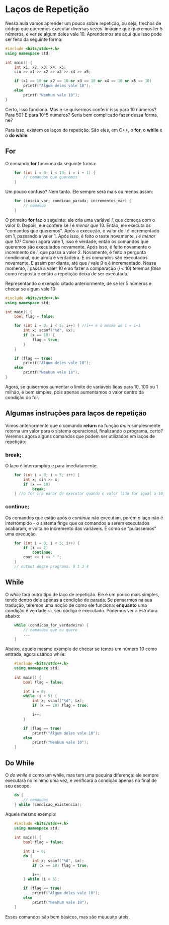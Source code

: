 # Laços de Repetição

Nessa aula vamos aprender um pouco sobre repetição, ou seja, trechos de código que queremos executar diversas vezes. Imagine que queremos ler 5 números, e ver se algum deles vale 10. Aprendemos até aqui que isso pode ser feito da seguinte forma:

```c++
#include <bits/stdc++.h>
using namespace std;

int main() {
    int x1, x2, x3, x4, x5;
    cin >> x1 >> x2 >> x3 >> x4 >> x5;

    if (x1 == 10 or x2 == 10 or x3 == 10 or x4 == 10 or x5 == 10)
        printf("Algum deles vale 10");
    else
        printf("Nenhum vale 10");
}
```

Certo, isso funciona. Mas e se quisermos conferir isso para 10 números? Para 50? E para 10^5 numeros? Seria bem complicado fazer dessa forma, ne?

Para isso, existem os laços de repetição. São eles, em C++, o **for**, o **while** e o **do while**.

## For

O comando **for** funciona da seguinte forma:

```c++
    for (int i = 0; i < 10; i = i + 1) {
        // comandos que queremos
    }
```

Um pouco confuso? Nem tanto. Ele sempre será mais ou menos assim:

```c++
    for (inicia_var; condicao_parada; incrementos_var) {
        // comando
    }
```

O primeiro **for** faz o seguinte: ele cria uma variável *i*, que começa com o valor 0. Depois, ele confere se *i* é *menor que* 10. Então, ele executa os "comandos que queremos". Após a execução, o valor de *i* é incrementado em 1, passando a valer 1. Após isso, é feito o teste novamente, *i é menor que 10?* Como *i* agora vale 1, isso é verdade, então os comandos que queremos são executados novamente. Após isso, é feito novamente o incremento de *i*, que passa a valer 2. Novamente, é feito a pergunta condicional, que ainda é verdadeira. E os comandos são executados novamente. E assim por diante, até que *i* vale 9 e é incrementado. Nesse momento, *i* passa a valer 10 e ao fazer a comparação (*i* < 10) teremos *false* como resposta e então a repetição deixa de ser executada.

Representando o exemplo citado anteriormente, de se ler 5 números e checar se algum vale 10:

```c++
#include <bits/stdc++.h>
using namespace std;

int main() {
    bool flag = false;

    for (int i = 0; i < 5; i++) { //i++ é o mesmo de i = i+1
        int x; scanf("%d", &x);
        if (x == 10) {
            flag = true;
        }
    }

    if (flag == true)
        printf("Algum deles vale 10");
    else
        printf("Nenhum vale 10");
}
```

Agora, se quisermos aumentar o limite de variáveis lidas para 10, 100 ou 1 milhão, é bem simples, pois apenas aumentamos o valor dentro da condição do for.

## Algumas instruções para laços de repetição

Vimos anteriormente que o comando **return** na função *main* simplesmente retorna um valor para o sistema operacional, finalizando o programa, certo? Veremos agora alguns comandos que podem ser utilizados em laços de repetição:

### break;
O laço é interrompido e para imediatamente.

```c++
    for (int i = 0; i < 5; i++) {
        int x; cin >> x;
        if (x == 10) 
            break;
    } //o for ira parar de executar quando o valor lido for igual a 10, ou quando forem lidos 5 valores.
```

### continue;
Os comandos que estão após o *continue* não executam, porém o laço não é interrompido - o sistema finge que os comandos a serem executados acabaram, e volta no incremento das variáveis. É como se "pulassemos" uma execução.

```c++
    for (int i = 0; i < 5; i++) {
        if (i == 2) 
            continue;
        cout << i << " ";
    }
    // output desse programa: 0 1 3 4
```

## While

O *while* fará outro tipo de laço de repetição. Ele é um pouco mais simples, tendo dentro dele apenas a condição de parada. Se pensarmos na sua tradução, teremos uma noção de como ele funciona: **enquanto** uma condição é verdadeira, seu código é executado. Podemos ver a estrutura abaixo:

```c++
    while (condicao_for_verdadeira) {
        // comandos que eu quero
        ...
    }
```

Abaixo, aquele mesmo exemplo de checar se temos um número 10 como entrada, agora usando while:

```c++
    #include <bits/stdc++.h>
    using namespace std;
    
    int main() {
        bool flag = false;

        int i = 0;
        while (i < 5) {
            int x; scanf("%d", &x);
            if (x == 10) flag = true;

            i++;
        }

        if (flag == true)
            printf("Algum deles vale 10");
        else
            printf("Nenhum vale 10");
    }
```

## Do While

O *do while* é como um while, mas tem uma pequina diferença: ele sempre executará no mínimo uma vez, e verificará a condição apenas no final de seu escopo. 

```c++
    do {
        // comandos
    } while (condicao_existencia);    
```

Aquele mesmo exemplo:

```c++
    #include <bits/stdc++.h>
    using namespace std;
    
    int main() {
        bool flag = false;

        int i = 0;
        do {
            int x; scanf("%d", &x);
            if (x == 10) flag = true;

            i++;
        } while (i < 5);

        if (flag == true)
            printf("Algum deles vale 10");
        else
            printf("Nenhum vale 10");
    }
```

Esses comandos são bem básicos, mas são muuuuito úteis.